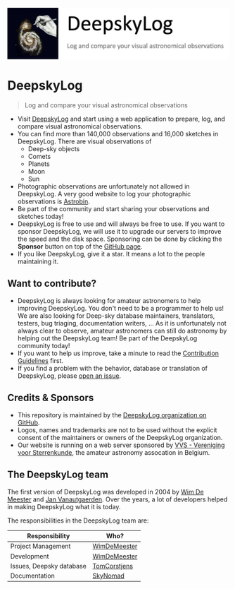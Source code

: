[![Logo](public/img/logo2.png)](https://www.deepskylog.org/)

# DeepskyLog

> Log and compare your visual astronomical observations

* Visit [DeepskyLog](https://www.deepskylog.org) and start using a web application to prepare, log, and compare visual astronomical observations.
* You can find more than 140,000 observations and 16,000 sketches in DeepskyLog. There are visual observations of
  * Deep-sky objects
  * Comets
  * Planets
  * Moon
  * Sun
* Photographic observations are unfortunately not allowed in DeepskyLog. A very good website to log your photographic observations is [Astrobin](https://www.astrobin.com/welcome/).
* Be part of the community and start sharing your observations and sketches today!
* DeepskyLog is free to use and will always be free to use. If you want to sponsor DeepskyLog, we will use it to upgrade our servers to improve the speed and the disk space. Sponsoring can be done by clicking the **Sponsor** button on top of the [GitHub page](https://github.com/DeepskyLog/DeepskyLog).
* If you like DeepskyLog, give it a star. It means a lot to the people maintaining it.

## Want to contribute?

* DeepskyLog is always looking for amateur astronomers to help improving DeepskyLog. You don't need to be a programmer to help us! We are also looking for Deep-sky database maintainers, translators, testers, bug triaging, documentation writers, ... As it is unfortunately not always clear to observe, amateur astronomers can still do astronomy by helping out the DeepskyLog team! Be part of the DeepskyLog community today!
* If you want to help us improve, take a minute to read the [Contribution Guidelines](/CONTRIBUTING.md) first.
* If you find a problem with the behavior, database or translation of DeepskyLog, please [open an issue](https://github.com/DeepskyLog/DeepskyLog/issues/new/choose).

## Credits & Sponsors

* This repository is maintained by the [DeepskyLog organization on GitHub](https://github.com/DeepskyLog).
* Logos, names and trademarks are not to be used without the explicit consent of the maintainers or owners of the DeepskyLog organization.
* Our website is running on a web server sponsored by [VVS - Vereniging voor Sterrenkunde](http://www.vvs.be/), the amateur astronomy assocation in Belgium.

## The DeepskyLog team

The first version of DeepskyLog was developed in 2004 by [Wim De Meester](https://github.com/WimDeMeester) and [Jan Vanautgaerden](https://github.com/orgs/DeepskyLog/people/janvanautgaerden). Over the years, a lot of developers helped in making DeepskyLog what it is today. 

The responsibilities in the DeepskyLog team are:

| Responsibility | Who? |
| -------------- | ---- |
| Project Management | [WimDeMeester](https://github.com/WimDeMeester) |
| Development | [WimDeMeester](https://github.com/WimDeMeester) |
| Issues, Deepsky database | [TomCorstjens](https://github.com/TomCorstjens)
| Documentation | [SkyNomad](https://github.com/SkyNomad) |
